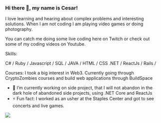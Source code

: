 ### Hi there 👋, my name is Cesar!

I love learning and hearing about complex problems and interesting solutions. When I am not coding I am playing video games or doing photography. 

You can catch me doing some live coding here on Twitch or check out some of my coding videos on Youtube. 

Skills: 

C# / Ruby / Javascript / SQL / JAVA / HTML / CSS
.NET / ReactJs / Rails /  

Courses: I took a big interest in Web3. Currently going through CryptoZombies courses and build web applications through BuildSpace

- 🔭 I’m currently working on side project, that I will not abandon in the dark hole of abandoned side projects, using .NET Core and ReactJs 
- ⚡ Fun fact: I worked as an usher at the Staples Center and got to see concerts and live games. 

<img
  align="center"
  src="https://github-readme-stats.vercel.app/api/?username=zeecnla&theme=dracula"
/>



